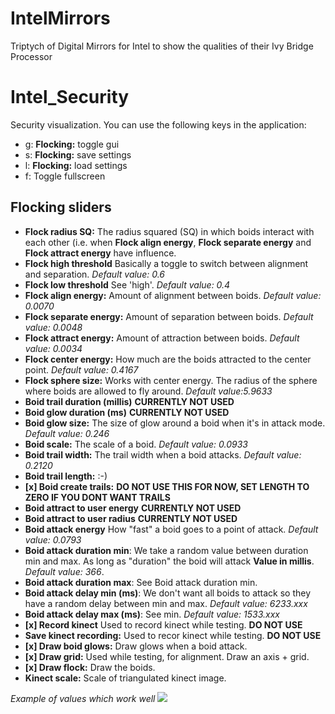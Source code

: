 IntelMirrors
============

Triptych of Digital Mirrors for Intel to show the qualities of their Ivy Bridge Processor


Intel_Security
==============
Security visualization. You can use the following keys in the application:

 - g: **Flocking:** toggle gui
 - s: **Flocking:** save settings
 - l: **Flocking:** load settings
 - f: Toggle fullscreen
 
 ## Flocking sliders
 
  - **Flock radius SQ:** The radius squared (SQ) in which boids interact with 
    each other (i.e. when **Flock align energy**, **Flock separate energy** and 
    **Flock attract energy** have influence.
  - **Flock high threshold** Basically a toggle to switch between alignment and
     separation. *Default value: 0.6*
  - **Flock low threshold** See 'high'. *Default value: 0.4*
  - **Flock align energy:** Amount of alignment between boids. *Default value: 0.0070*
  - **Flock separate energy:** Amount of separation between boids. *Default value: 0.0048*
  - **Flock attract energy:** Amount of attraction between boids. *Default value: 0.0034*
  - **Flock center energy:** How much are the boids attracted to the center point. *Default value: 0.4167*
  - **Flock sphere size:** Works with center energy. The radius of the sphere where boids are allowed to fly around. *Default value:5.9633*
  - **Boid trail duration (millis)** **CURRENTLY NOT USED**
  - **Boid glow duration (ms)** **CURRENTLY NOT USED**
  - **Boid glow size:** The size of glow around a boid when it's in attack mode. *Default value: 0.246*
  - **Boid scale:** The scale of a boid. *Default value: 0.0933*
  - **Boid trail width:** The trail width when a boid attacks. *Default value: 0.2120*
  - **Boid trail length:** :-) 
  - **[x] Boid create trails:** **DO NOT USE THIS FOR NOW, SET LENGTH TO ZERO IF YOU DONT WANT TRAILS**
  - **Boid attract to user energy** **CURRENTLY NOT USED**
  - **Boid attract to user radius** **CURRENTLY NOT USED**
  - **Boid attack energy** How "fast" a boid goes to a point of attack. *Default value: 0.0793*
  - **Boid attack duration min**:  We take a random value between duration min and max. As long as "duration" the boid will attack **Value in millis**. *Default value: 366*.
  - **Boid attack duration max**: See Boid attack duration min.
  - **Boid attack delay min (ms)**: We don't want all boids to attack so they have a random delay between min and max. *Default value: 6233.xxx*
  - **Boid attack delay max (ms)**: See min. *Default value: 1533.xxx*
  - **[x] Record kinect** Used to record kinect while testing. **DO NOT USE**
  - **Save kinect recording:** Used to recor kinect while testing. **DO NOT USE**
  - **[x] Draw boid glows:** Draw glows when a boid attack.
  - **[x] Draw grid:** Used while testing, for alignment. Draw an axis + grid.
  - **[x] Draw flock:** Draw the boids.
  - **Kinect scale:** Scale of triangulated kinect image.
  
 *Example of values which work well*
 <img src="http://upload.roxlu.com/server/php/files/Screen%20shot%202012-07-10%20at%2011.20.21%20AM.png">
 
 